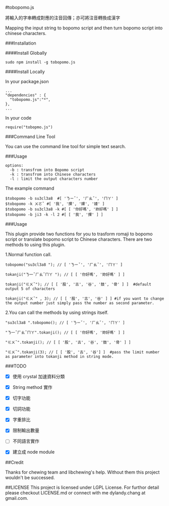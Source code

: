 #tobopomo.js

將輸入的字串轉成對應的注音回傳；亦可將注音轉換成漢字

Mapping the input string to bopomo script and then turn bopomo script into chinese characters.

###Installation

####Install Globally

```
sudo npm install -g tobopomo.js
```

####Install Locally

In your package.json 

```
...
"dependencies" : {
  "tobopomo.js":"*",
},
...
```

In your code

```
require("tobopmo.js")
```
###Command Line Tool

You can use the command line tool for simple text search.

###Usage

```
options:
  -b : transfrom into Bopomo script
  -k : transfrom into Chinese characters
  -l : limit the output characters number
```
The example command

```
$tobopomo -b su3cl3a8  #[ 'ㄋㄧˇ', 'ㄏㄠˇ', 'ㄇㄚ' ]
$tobopomo -k ㄨㄛˇ #[ '我', '捰', '婐', '婑' ]
$tobopomo -b su3cl3a8 -k #[ [ '你好嗎', '妳好嗎' ] ]
$tobopomo -b ji3 -k -l 2 #[ [ '我', '捰' ] ]
```

###Usage

This plugin provide two functions for you to trasform romaji to bopomo script or translate bopomo script to Chinese characters.
There are two methods to using this plugin.

1.Normal function call.
```
tobopomo("su3cl3a8 "); // [ 'ㄋㄧˇ', 'ㄏㄠˇ', 'ㄇㄚ' ] 

tokanji("ㄋ一ˇㄏㄠˇㄇㄚ "); // [ [ '你好嗎', '妳好嗎' ] ] 

tokanji("ㄍㄨˇ"); // [ [ '股', '古', '谷', '鼓', '骨' ] ]  #default output 5 of characters

tokanji("ㄍㄨˇ" , 3); // [ [ '股', '古', '谷' ] ] #if you want to change the output number just simply pass the number as second parameter. 
```
2.You can call the methods by using strings itself.

```
"su3cl3a8 ".tobopomo(); // [ 'ㄋㄧˇ', 'ㄏㄠˇ', 'ㄇㄚ' ] 

"ㄋ一ˇㄏㄠˇㄇㄚ".tokanji(); // [ [ '你好嗎', '妳好嗎' ] ]

"ㄍㄨˇ".tokanji(); // [ [ '股', '古', '谷', '鼓', '骨' ] ] 

"ㄍㄨˇ".tokanji(3); // [ [ '股', '古', '谷'] ]  #pass the limit number as parameter into tokanji method in string mode.
```


###TODO

- [x] 使用 crystal 加速資料分類
- [x] String method 實作
- [x] 切字功能
- [x] 切詞功能
- [x] 字重排比
- [x] 限制輸出數量 
- [ ] 不同語言實作
- [x] 建立成 node module 


##Credit

Thanks for chewing team and libchewing's help. Without them this project wouldn't be successed.

##LICENSE
This project is licensed under LGPL License. For furthor detail please checkout LICENSE.md or connect with me dylandy.chang at gmail.com.
